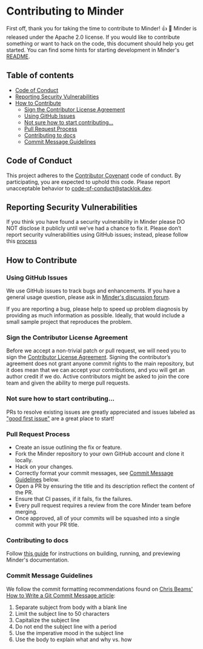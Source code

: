 
# Contributing to Minder
First off, thank you for taking the time to contribute to Minder! :+1: :tada: Minder is released under the Apache 2.0 license. If you would like to contribute something or want to hack on the code, this document should help you get started. You can find some hints for starting development in Minder's  [README](https://github.com/stacklok/minder/blob/main/README.md).

## Table of contents 
- [Code of Conduct](#code-of-conduct)
- [Reporting Security Vulnerabilities](#reporting-security-vulnerabilities)
- [How to Contribute](#how-to-contribute)
  - [Sign the Contributor License Agreement](#sign-the-contributor-license-agreement)
  - [Using GitHub Issues](#using-github-issues)
  - [Not sure how to start contributing...](#not-sure-how-to-start-contributing)
  - [Pull Request Process](#pull-request-process)
  - [Contributing to docs](#contributing-to-docs)
  - [Commit Message Guidelines](#commit-message-guidelines)

## Code of Conduct
This project adheres to the [Contributor Covenant](https://github.com/stacklok/minder/blob/main/CODE_OF_CONDUCT.md) code of conduct. By participating, you are expected to uphold this code. Please report unacceptable behavior to code-of-conduct@stacklok.dev.

## Reporting Security Vulnerabilities

If you think you have found a security vulnerability in Minder please DO NOT disclose it publicly until we’ve had a chance to fix it. Please don’t report security vulnerabilities using GitHub issues; instead, please follow this [process](https://github.com/stacklok/minder/blob/main/SECURITY.md)

## How to Contribute

### Using GitHub Issues
We use GitHub issues to track bugs and enhancements. If you have a general usage question, please ask in [Minder's discussion forum](https://discord.com/invite/RkzVuTp3WK). 

If you are reporting a bug, please help to speed up problem diagnosis by providing as much information as possible. Ideally, that would include a small sample project that reproduces the problem.

### Sign the Contributor License Agreement
Before we accept a non-trivial patch or pull request, we will need you to sign the [Contributor License Agreement](https://cla-assistant.io/stacklok/minder). Signing the contributor’s agreement does not grant anyone commit rights to the main repository, but it does mean that we can accept your contributions, and you will get an author credit if we do. Active contributors might be asked to join the core team and given the ability to merge pull requests.

### Not sure how to start contributing...
PRs to resolve existing issues are greatly appreciated and issues labeled as ["good first issue"](https://github.com/stacklok/minder/issues?q=is%3Aopen+is%3Aissue+label%3A%22good+first+issue%22) are a great place to start!

### Pull Request Process
* Create an issue outlining the fix or feature.
* Fork the Minder repository to your own GitHub account and clone it locally.
* Hack on your changes.
* Correctly format your commit messages, see [Commit Message Guidelines](#Commit-Message-Guidelines) below.
* Open a PR by ensuring the title and its description reflect the content of the PR.
* Ensure that CI passes, if it fails, fix the failures.
* Every pull request requires a review from the core Minder team before merging.
* Once approved, all of your commits will be squashed into a single commit with your PR title.

### Contributing to docs
Follow [this guide](https://github.com/stacklok/minder/blob/main/docs/README.md) for instructions on building, running, and previewing Minder's documentation.

### Commit Message Guidelines
We follow the commit formatting recommendations found on [Chris Beams' How to Write a Git Commit Message article](https://chris.beams.io/posts/git-commit/):

1. Separate subject from body with a blank line
1. Limit the subject line to 50 characters
1. Capitalize the subject line
1. Do not end the subject line with a period
1. Use the imperative mood in the subject line
1. Use the body to explain what and why vs. how
